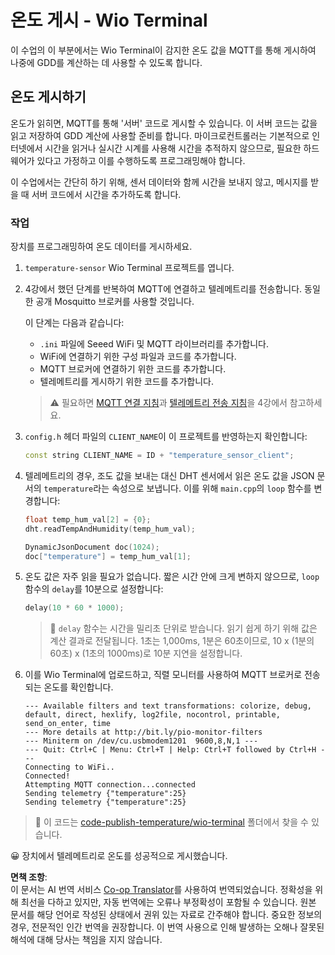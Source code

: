 <!--
CO_OP_TRANSLATOR_METADATA:
{
  "original_hash": "df28cd649cd892bcce034e064913b2f3",
  "translation_date": "2025-08-24T22:06:06+00:00",
  "source_file": "2-farm/lessons/1-predict-plant-growth/wio-terminal-temp-publish.md",
  "language_code": "ko"
}
-->
# 온도 게시 - Wio Terminal

이 수업의 이 부분에서는 Wio Terminal이 감지한 온도 값을 MQTT를 통해 게시하여 나중에 GDD를 계산하는 데 사용할 수 있도록 합니다.

## 온도 게시하기

온도가 읽히면, MQTT를 통해 '서버' 코드로 게시할 수 있습니다. 이 서버 코드는 값을 읽고 저장하여 GDD 계산에 사용할 준비를 합니다. 마이크로컨트롤러는 기본적으로 인터넷에서 시간을 읽거나 실시간 시계를 사용해 시간을 추적하지 않으므로, 필요한 하드웨어가 있다고 가정하고 이를 수행하도록 프로그래밍해야 합니다.

이 수업에서는 간단히 하기 위해, 센서 데이터와 함께 시간을 보내지 않고, 메시지를 받을 때 서버 코드에서 시간을 추가하도록 합니다.

### 작업

장치를 프로그래밍하여 온도 데이터를 게시하세요.

1. `temperature-sensor` Wio Terminal 프로젝트를 엽니다.

1. 4강에서 했던 단계를 반복하여 MQTT에 연결하고 텔레메트리를 전송합니다. 동일한 공개 Mosquitto 브로커를 사용할 것입니다.

    이 단계는 다음과 같습니다:

    - `.ini` 파일에 Seeed WiFi 및 MQTT 라이브러리를 추가합니다.
    - WiFi에 연결하기 위한 구성 파일과 코드를 추가합니다.
    - MQTT 브로커에 연결하기 위한 코드를 추가합니다.
    - 텔레메트리를 게시하기 위한 코드를 추가합니다.

    > ⚠️ 필요하면 [MQTT 연결 지침](../../../1-getting-started/lessons/4-connect-internet/wio-terminal-mqtt.md)과 [텔레메트리 전송 지침](../../../1-getting-started/lessons/4-connect-internet/wio-terminal-telemetry.md)을 4강에서 참고하세요.

1. `config.h` 헤더 파일의 `CLIENT_NAME`이 이 프로젝트를 반영하는지 확인합니다:

    ```cpp
    const string CLIENT_NAME = ID + "temperature_sensor_client";
    ```

1. 텔레메트리의 경우, 조도 값을 보내는 대신 DHT 센서에서 읽은 온도 값을 JSON 문서의 `temperature`라는 속성으로 보냅니다. 이를 위해 `main.cpp`의 `loop` 함수를 변경합니다:

    ```cpp
    float temp_hum_val[2] = {0};
    dht.readTempAndHumidity(temp_hum_val);

    DynamicJsonDocument doc(1024);
    doc["temperature"] = temp_hum_val[1];
    ```

1. 온도 값은 자주 읽을 필요가 없습니다. 짧은 시간 안에 크게 변하지 않으므로, `loop` 함수의 `delay`를 10분으로 설정합니다:

    ```cpp
    delay(10 * 60 * 1000);
    ```

    > 💁 `delay` 함수는 시간을 밀리초 단위로 받습니다. 읽기 쉽게 하기 위해 값은 계산 결과로 전달됩니다. 1초는 1,000ms, 1분은 60초이므로, 10 x (1분의 60초) x (1초의 1000ms)로 10분 지연을 설정합니다.

1. 이를 Wio Terminal에 업로드하고, 직렬 모니터를 사용하여 MQTT 브로커로 전송되는 온도를 확인합니다.

    ```output
    --- Available filters and text transformations: colorize, debug, default, direct, hexlify, log2file, nocontrol, printable, send_on_enter, time
    --- More details at http://bit.ly/pio-monitor-filters
    --- Miniterm on /dev/cu.usbmodem1201  9600,8,N,1 ---
    --- Quit: Ctrl+C | Menu: Ctrl+T | Help: Ctrl+T followed by Ctrl+H ---
    Connecting to WiFi..
    Connected!
    Attempting MQTT connection...connected
    Sending telemetry {"temperature":25}
    Sending telemetry {"temperature":25}
    ```

> 💁 이 코드는 [code-publish-temperature/wio-terminal](../../../../../2-farm/lessons/1-predict-plant-growth/code-publish-temperature/wio-terminal) 폴더에서 찾을 수 있습니다.

😀 장치에서 텔레메트리로 온도를 성공적으로 게시했습니다.

**면책 조항**:  
이 문서는 AI 번역 서비스 [Co-op Translator](https://github.com/Azure/co-op-translator)를 사용하여 번역되었습니다. 정확성을 위해 최선을 다하고 있지만, 자동 번역에는 오류나 부정확성이 포함될 수 있습니다. 원본 문서를 해당 언어로 작성된 상태에서 권위 있는 자료로 간주해야 합니다. 중요한 정보의 경우, 전문적인 인간 번역을 권장합니다. 이 번역 사용으로 인해 발생하는 오해나 잘못된 해석에 대해 당사는 책임을 지지 않습니다.